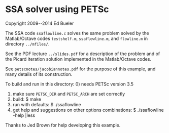 SSA solver using PETSc
========

Copyright 2009--2014  Ed Bueler

The SSA code `ssaflowline.c` solves the same problem solved by the Matlab/Octave
codes `testshelf.m`, `ssaflowline.m`, and `flowline.m` in directory `../mfiles/`.

See the PDF lecture `../slides.pdf` for a description of the problem and of the
Picard iteration solution implemented in the Matlab/Octave codes.

See `petscnotes/jacobiannotes.pdf` for the purpose of this example, and many
details of its construction.

To build and run in this directory:
  0)  needs PETSc version 3.5
  1)  make sure `PETSC_DIR` and `PETSC_ARCH` are set correctly
  2)  build:
        $ make
  3)  run with defaults:
        $ ./ssaflowline
  4)  get help and suggestions on other options combinations:
        $ ./ssaflowline -help |less

Thanks to Jed Brown for help developing this example.

